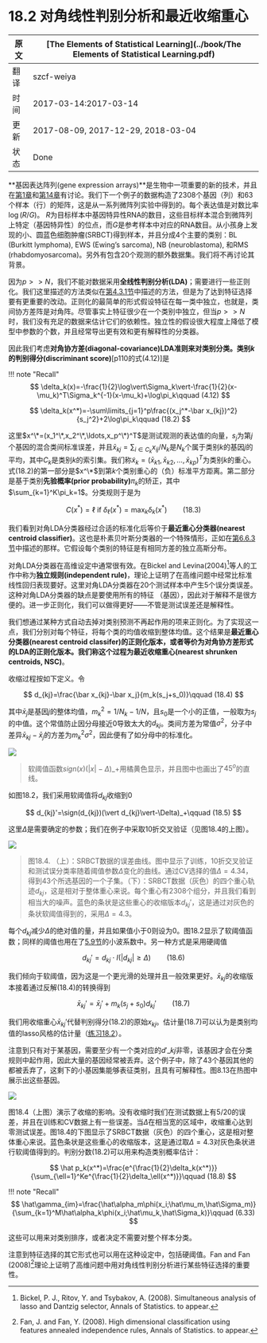 # 18.2 对角线性判别分析和最近收缩重心

| 原文   | [The Elements of Statistical Learning](../book/The Elements of Statistical Learning.pdf) |
| ---- | ---------------------------------------- |
| 翻译   | szcf-weiya                               |
| 时间   | 2017-03-14:2017-03-14                    |
|更新|2017-08-09, 2017-12-29, 2018-03-04|
|状态|Done|

**基因表达阵列(gene expression arrays)**是生物中一项重要的新的技术，并且在[第1章](../01-Introduction/2016-07-26-Chapter-1-Introduction/index.html)和[第14章](../14%20Unsupervised%20Learning/14.3%20Cluster%20Analysis/index.html#_7)有讨论。我们下一个例子的数据构造了2308个基因（列）和63个样本（行）的矩阵，这是从一系列微阵列实验中得到的。每个表达值是对数比率$\log(R/G)$。 $R$为目标样本中基因特异性RNA的数目，这些目标样本混合到微阵列上特定（基因特异性）的位点，而$G$是参考样本中对应的RNA数目。从小孩身上发现的小、圆蓝色细胞肿瘤(SRBCT)得到样本，并且分成4个主要的类别：BL (Burkitt lymphoma), EWS (Ewing’s sarcoma), NB (neuroblastoma), 和RMS (rhabdomyosarcoma)。另外有包含20个观测的额外数据集。我们将不再讨论其背景。

因为$p >> N$，我们不能对数据采用**全线性判别分析(LDA)**；需要进行一些正则化。我们这里描述的方法类似在[第4.3.1节](../04-Linear-Methods-for-Classification/4.3-Linear-Discriminant-Analysis/index.html#_1)中描述的方法，但是为了达到特征选择要有更重要的改动。正则化的最简单的形式假设特征在每一类中独立，也就是，类间协方差阵是对角阵。尽管事实上特征很少在一个类别中独立，但当$p >> N$时，我们没有充足的数据来估计它们的依赖性。独立性的假设很大程度上降低了模型中参数的个数，并且经常导出更有效和更有解释性的分类器。

因此我们考虑**对角协方差(diagonal-covariance)**LDA准则来对类别分类。类别$k$的**判别得分(discriminant score)**[p110的式(4.12)]是

!!! note "Recall"
    $$
    \delta_k(x)=-\frac{1}{2}\log\vert\Sigma_k\vert-\frac{1}{2}(x-\mu_k)^T\Sigma_k^{-1}(x-\mu_k)+\log\pi_k\qquad (4.12)
    $$

$$
\delta_k(x^*)=-\sum\limits_{j=1}^p\frac{(x_j^*-\bar x_{kj})^2}{s_j^2}+2\log\pi_k\qquad (18.2)
$$

这里$x^\*=(x_1^\*,x_2^\*,\ldots,x_p^\*)^T$是测试观测的表达值的向量，$s_j$为第$j$个基因的混合类间标准误差，并且$\bar x_{kj}=\sum_{i\in C_k}x_{ij}/N_k$是$N_k$个属于类别$k$的基因$j$的平均，其中$C_k$是类别$k$的索引集。我们称$\tilde x_k=(\bar x_{k1},\bar x_{k2},\ldots,\bar x_{kp})^T$为类别$k$的重心。式(18.2)的第一部分是$x^\*$到第$k$个类别重心的（负）标准平方距离。第二部分是基于类别**先验概率(prior probability)**$\pi_k$的矫正，其中$\sum_{k=1}^K\pi_k=1$。分类规则于是为

$$
C(x^*)=\ell\text{ if } \delta_{\ell}(x^*)=\max_k\delta_k(x^*)\qquad (18.3)
$$

我们看到对角LDA分类器经过合适的标准化后等价于**最近重心分类器(nearest centroid classifier)**。这也是朴素贝叶斯分类器的一个特殊情形，正如在[第6.6.3节](../06-Kernel-Smoothing-Methods/6.6-Kernel-Density-Estimation-and-Classification/index.html#_4)中描述的那样。它假设每个类别的特征是有相同方差的独立高斯分布。

对角LDA分类器在高维设定中通常很有效。在Bickel and Levina(2004)[^1]等人的工作中称为**独立规则(independent rule)**，理论上证明了在高维问题中经常比标准线性回归表现要好。这里对角LDA分类器在20个测试样本中产生5个误分类误差。这种对角LDA分类器的缺点是要使用所有的特征 （基因），因此对于解释不是很方便的。进一步正则化，我们可以做得更好——不管是测试误差还是解释性。

我们想通过某种方式自动去掉对类别预测不再起作用的项来正则化。为了实现这一点，我们分别对每个特征，将每个类的均值收缩到整体均值。这个结果是**最近重心分类器(nearest centroid classifer)**的正则化版本，或者等价为对角协方差形式的LDA的正则化版本。我们称这个过程为**最近收缩重心(nearest shrunken centroids, NSC)**。

收缩过程按如下定义。令

$$
d_{kj}=\frac{\bar x_{kj}-\bar x_j}{m_k(s_j+s_0)}\qquad (18.4)
$$

其中$\bar x_j$是基因$j$的整体均值，$m_k^2=1/N_k-1/N$，且$s_0$是一个小的正值，一般取为$s_j$的中值。这个常值防止因分母接近0导致太大的$d_{kj}$。类间方差为常值$\sigma^2$，分子中差异$\bar x_{kj}-\bar x_j$的方差为$m_k^2\sigma^2$，因此便有了如分母中的标准化。

![](../img/18/fig18.2.png)

> 软阈值函数$sign(x)(\vert x\vert-\Delta)\_+$用橘黄色显示，并且图中也画出了$45^o$的直线。


如图18.2，我们采用软阈值将$d_{kj}$收缩到0

$$
d_{kj}'=\sign(d_{kj})(\vert d_{kj}\vert-\Delta)_+\qquad (18.5)
$$

这里$\Delta$是需要确定的参数；我们在例子中采取10折交叉验证（见图18.4的上图）。

![](../img/18/fig18.4.png)

> 图18.4. （上）：SRBCT数据的误差曲线。图中显示了训练，10折交叉验证和测试误分类率随着阈值参数$\Delta$变化的曲线。通过CV选择的值$\Delta=4.34$，得到43个所选基因的一个子集。（下）：SRBCT数据（灰色）的四个重心轨迹$d_{kj}$，这是相对于整体重心来说。每个重心有2308个组分，并且我们看到相当大的噪声。蓝色的条状是这些重心的收缩版本$d_{kj}'$，这是通过对灰色的条状软阈值得到的，采用$\Delta=4.3$。


每个$d_{kj}$减少$\Delta$的绝对值的量，并且如果值小于0则设为0。图18.2显示了软阈值函数；同样的阈值也用在了[5.9节](../05-Basis-Expansions-and-Regularization/5.9-Wavelet-Smoothing/index.html)的小波系数中。另一种方式是采用硬阈值

$$
d_{kj}'=d_{kj}\cdot I(\vert d_{kj}\vert\ge \Delta)\qquad (18.6)
$$


我们倾向于软阈值，因为这是一个更光滑的处理并且一般效果更好。$\bar x_{kj}$的收缩版本接着通过反解(18.4)的转换得到

$$
\bar x_{kj}'=\bar x_j'+m_k(s_j+s_0)d_{kj}'\qquad (18.7)
$$

我们用收缩重心$\bar x_{kj}'$代替判别得分(18.2)的原始$x_{kj}$。估计量(18.7)可以认为是类别均值的lasso风格的估计量（[练习18.2](https://github.com/szcf-weiya/ESL-CN/issues/83)）。

注意到只有对于某基因，需要至少有一个类对应的$d'\_{kj}$非零，该基因才会在分类规则中起作用，因此大量的基因经常被丢弃。这个例子中，除了43个基因其他的都被丢弃了，这剩下的小基因集能够表征类别，且具有可解释性。图8.13在热图中展示出这些基因。

![](../img/18/fig18.3.png)

图18.4（上图）演示了收缩的影响。没有收缩时我们在测试数据上有5/20的误差，并且在训练和CV数据上有一些误差。当$\Delta$在相当宽的区域中，收缩重心达到零测试误差。图18.4的下图显示了SRBCT数据（灰色）的四个重心，这是相对整体重心来说。蓝色条状是这些重心的收缩版本，这是通过取$\Delta=4.3$对灰色条状进行软阈值得到的。判别分数(18.2)可以用来构造类别概率估计：

$$
\hat p_k(x^*)=\frac{e^{\frac{1}{2}\delta_k(x^*)}}{\sum_{\ell=1}^Ke^{\frac{1}{2}\delta_\ell(x^*)}}\qquad (18.8)
$$

!!! note "Recall"
    $$
    \hat\gamma_{im}=\frac{\hat\alpha_m\phi(x_i;\hat\mu_m,\hat\Sigma_m)}{\sum_{k=1}^M\hat\alpha_k\phi(x_i;\hat\mu_k,\hat\Sigma_k)}\qquad (6.33)
    $$

这些可以用来对类别排序，或者决定不需要对整个样本分类。



注意到特征选择的其它形式也可以用在这种设定中，包括硬阈值。Fan and Fan (2008)[^2]理论上证明了高维问题中用对角线性判别分析进行某些特征选择的重要性。

[^1]: Bickel, P. J., Ritov, Y. and Tsybakov, A. (2008). Simultaneous analysis of lasso and Dantzig selector, Annals of Statistics. to appear.
[^2]: Fan, J. and Fan, Y. (2008). High dimensional classification using features annealed independence rules, Annals of Statistics. to appear.
